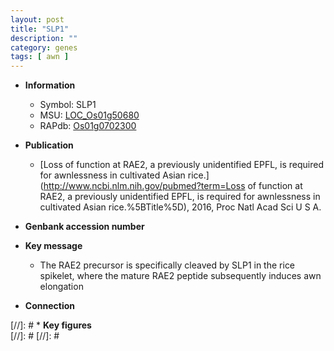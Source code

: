 ```yaml
---
layout: post
title: "SLP1"
description: ""
category: genes
tags: [ awn ]
---
```


* **Information**  
    + Symbol: SLP1  
    + MSU: [LOC_Os01g50680](http://rice.plantbiology.msu.edu/cgi-bin/ORF_infopage.cgi?orf=LOC_Os01g50680)  
    + RAPdb: [Os01g0702300](http://rapdb.dna.affrc.go.jp/viewer/gbrowse_details/irgsp1?name=Os01g0702300)  

* **Publication**  
    + [Loss of function at RAE2, a previously unidentified EPFL, is required for awnlessness in cultivated Asian rice.](http://www.ncbi.nlm.nih.gov/pubmed?term=Loss of function at RAE2, a previously unidentified EPFL, is required for awnlessness in cultivated Asian rice.%5BTitle%5D), 2016, Proc Natl Acad Sci U S A.

* **Genbank accession number**  

* **Key message**  
    + The RAE2 precursor is specifically cleaved by SLP1 in the rice spikelet, where the mature RAE2 peptide subsequently induces awn elongation

* **Connection**  

[//]: # * **Key figures**  
[//]: # 
[//]: # 
